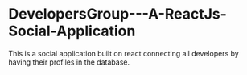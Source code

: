 # DevelopersGroup---A-ReactJs-Social-Application
This is a social application built on react connecting all developers by having their profiles in the database.

